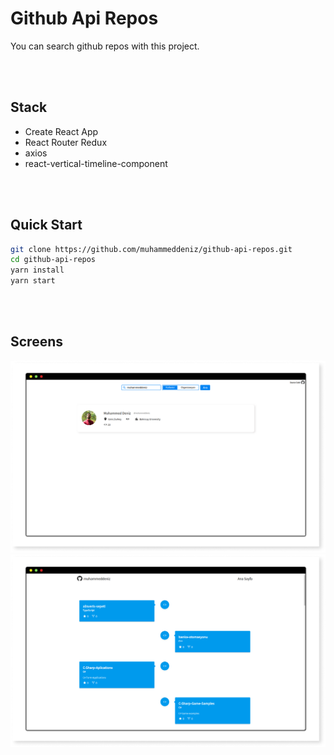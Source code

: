 # Github Api Repos

You can search github repos with this project.

</br>
</br>

## Stack

- Create React App
- React Router Redux
- axios
- react-vertical-timeline-component

</br>
</br>

## Quick Start

```sh
git clone https://github.com/muhammeddeniz/github-api-repos.git
cd github-api-repos
yarn install
yarn start
```

</br>
</br>

## Screens

![Test Image 1](./public/s1.png)
![Test Image 2](./public/s2.png)
